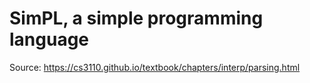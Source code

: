 # SimPL, a simple programming language

Source: https://cs3110.github.io/textbook/chapters/interp/parsing.html
